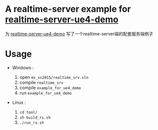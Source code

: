 # A realtime-server example for [realtime-server-ue4-demo](https://github.com/no5ix/realtime-server-ue4-demo)


为 [realtime-server-ue4-demo](https://github.com/no5ix/realtime-server-ue4-demo) 写了一个realtime-server端的配套服务端例子



# Usage


- Windows : 

    1. open ` ms_vs2015/realtime_srv.sln `
    2. compile ` realtime_srv `
    3. compile ` example_for_ue4_demo `
    4. run ` example_for_ue4_demo `

- Linux : 

    1. `cd tool/`
    2. `sh build_rs.sh`
    3. `./run_rs.sh`